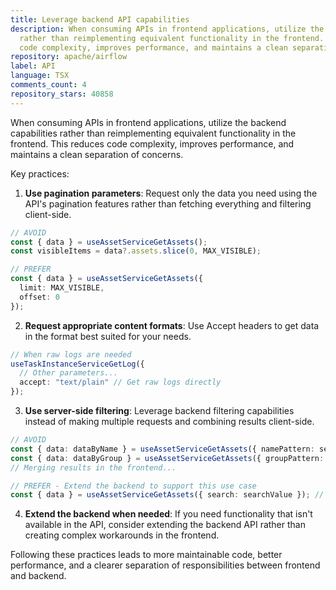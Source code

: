 ```yaml
---
title: Leverage backend API capabilities
description: When consuming APIs in frontend applications, utilize the backend capabilities
  rather than reimplementing equivalent functionality in the frontend. This reduces
  code complexity, improves performance, and maintains a clean separation of concerns.
repository: apache/airflow
label: API
language: TSX
comments_count: 4
repository_stars: 40858
---
```


When consuming APIs in frontend applications, utilize the backend capabilities rather than reimplementing equivalent functionality in the frontend. This reduces code complexity, improves performance, and maintains a clean separation of concerns.

Key practices:
1. **Use pagination parameters**: Request only the data you need using the API's pagination features rather than fetching everything and filtering client-side.
```typescript
// AVOID
const { data } = useAssetServiceGetAssets();
const visibleItems = data?.assets.slice(0, MAX_VISIBLE);

// PREFER
const { data } = useAssetServiceGetAssets({
  limit: MAX_VISIBLE,
  offset: 0
});
```

2. **Request appropriate content formats**: Use Accept headers to get data in the format best suited for your needs.
```typescript
// When raw logs are needed
useTaskInstanceServiceGetLog({
  // Other parameters...
  accept: "text/plain" // Get raw logs directly
});
```

3. **Use server-side filtering**: Leverage backend filtering capabilities instead of making multiple requests and combining results client-side.
```typescript
// AVOID
const { data: dataByName } = useAssetServiceGetAssets({ namePattern: searchValue });
const { data: dataByGroup } = useAssetServiceGetAssets({ groupPattern: searchValue });
// Merging results in the frontend...

// PREFER - Extend the backend to support this use case
const { data } = useAssetServiceGetAssets({ search: searchValue }); // Searches across multiple fields
```

4. **Extend the backend when needed**: If you need functionality that isn't available in the API, consider extending the backend API rather than creating complex workarounds in the frontend.

Following these practices leads to more maintainable code, better performance, and a clearer separation of responsibilities between frontend and backend.
